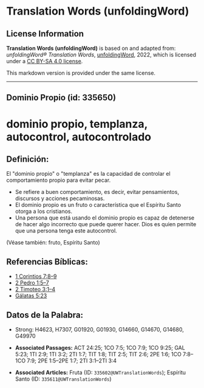 # Translation Words (unfoldingWord)

## License Information

**Translation Words (unfoldingWord)** is based on and adapted from: _unfoldingWord® Translation Words_, [unfoldingWord](https://unfoldingword.org/utw), 2022, which is licensed under a [CC BY-SA 4.0 license](https://creativecommons.org/licenses/by-sa/4.0/legalcode.en).

This markdown version is provided under the same license.



--------------------------------

## Dominio Propio (id: 335650)

dominio propio, templanza, autocontrol, autocontrolado
======================================================

Definición:
-----------

El "dominio propio" o "templanza" es la capacidad de controlar el comportamiento propio para evitar pecar.

* Se refiere a buen comportamiento, es decir, evitar pensamientos, discursos y acciones pecaminosas.
* El dominio propio es un fruto o característica que el Espíritu Santo otorga a los cristianos.
* Una persona que está usando el dominio propio es capaz de detenerse de hacer algo incorrecto que puede querer hacer. Dios es quien permite que una persona tenga este autocontrol.

(Véase también: fruto, Espíritu Santo)

Referencias Bíblicas:
---------------------

* [1 Corintios 7:8–9](https://ref.ly/1Cor7:8-1Cor7:9)
* [2 Pedro 1:5–7](https://ref.ly/2Pet1:5-2Pet1:7)
* [2 Timoteo 3:1–4](https://ref.ly/2Tim3:1-2Tim3:4)
* [Gálatas 5:23](https://ref.ly/Gal5:23)

Datos de la Palabra:
--------------------

* Strong: H4623, H7307, G01920, G01930, G14660, G14670, G14680, G49970

* **Associated Passages:** ACT 24:25; 1CO 7:5; 1CO 7:9; 1CO 9:25; GAL 5:23; 1TI 2:9; 1TI 3:2; 2TI 1:7; TIT 1:8; TIT 2:5; TIT 2:6; 2PE 1:6; 1CO 7:8–1CO 7:9; 2PE 1:5–2PE 1:7; 2TI 3:1–2TI 3:4
* **Associated Articles:** Fruta (ID: `335602@UWTranslationWords`); Espíritu Santo (ID: `335611@UWTranslationWords`)

